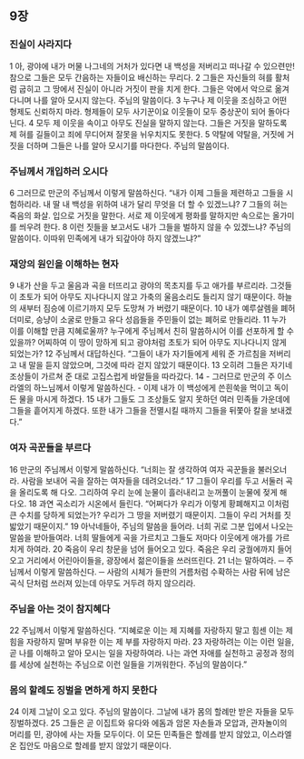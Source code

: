 ## 9장
### 진실이 사라지다
1 아, 광야에 내가 머물 나그네의 거처가 있다면 내 백성을 저버리고 떠나갈 수 있으련만! 참으로 그들은 모두 간음하는 자들이요 배신하는 무리다.
2 그들은 자신들의 혀를 활처럼 굽히고 그 땅에서 진실이 아니라 거짓이 판을 치게 한다. 그들은 악에서 악으로 옮겨 다니며 나를 알아 모시지 않는다. 주님의 말씀이다.
3 누구나 제 이웃을 조심하고 어떤 형제도 신뢰하지 마라. 형제들이 모두 사기꾼이요 이웃들이 모두 중상꾼이 되어 돌아다닌다.
4 모두 제 이웃을 속이고 아무도 진실을 말하지 않는다. 그들은 거짓을 말하도록 제 혀를 길들이고 죄에 무디어져 잘못을 뉘우치지도 못한다.
5 약탈에 약탈을, 거짓에 거짓을 더하며 그들은 나를 알아 모시기를 마다한다. 주님의 말씀이다.
### 주님께서 개입하러 오시다
6 그러므로 만군의 주님께서 이렇게 말씀하신다. “내가 이제 그들을 제련하고 그들을 시험하리라. 내 딸 내 백성을 위하여 내가 달리 무엇을 더 할 수 있겠느냐?
7 그들의 혀는 죽음의 화살. 입으로 거짓을 말한다. 서로 제 이웃에게 평화를 말하지만 속으로는 올가미를 씌우려 한다.
8 이런 짓들을 보고서도 내가 그들을 벌하지 않을 수 있겠느냐? 주님의 말씀이다. 이따위 민족에게 내가 되갚아야 하지 않겠느냐?”
### 재앙의 원인을 이해하는 현자
9 내가 산을 두고 울음과 곡을 터뜨리고 광야의 목초지를 두고 애가를 부르리라. 그것들이 초토가 되어 아무도 지나다니지 않고 가축의 울음소리도 들리지 않기 때문이다. 하늘의 새부터 짐승에 이르기까지 모두 도망쳐 가 버렸기 때문이다.
10 내가 예루살렘을 폐허 더미로, 승냥이 소굴로 만들고 유다 성읍들을 주민들이 없는 폐허로 만들리라.
11 누가 이를 이해할 만큼 지혜로울까? 누구에게 주님께서 친히 말씀하시어 이를 선포하게 할 수 있을까? 어찌하여 이 땅이 망하게 되고 광야처럼 초토가 되어 아무도 지나다니지 않게 되었는가?
12 주님께서 대답하신다. “그들이 내가 자기들에게 세워 준 가르침을 저버리고 내 말을 듣지 않았으며, 그것에 따라 걷지 않았기 때문이다.
13 오히려 그들은 자기네 조상들이 가르쳐 준 대로 고집스럽게 바알들을 따라갔다.
14 - 그러므로 만군의 주 이스라엘의 하느님께서 이렇게 말씀하신다. - 이제 내가 이 백성에게 쓴흰쑥을 먹이고 독이 든 물을 마시게 하겠다.
15 내가 그들도 그 조상들도 알지 못하던 여러 민족들 가운데에 그들을 흩어지게 하겠다. 또한 내가 그들을 전멸시킬 때까지 그들을 뒤쫓아 칼을 보내겠다.”
### 여자 곡꾼들을 부르다
16 만군의 주님께서 이렇게 말씀하신다. “너희는 잘 생각하여 여자 곡꾼들을 불러오너라. 사람을 보내어 곡을 잘하는 여자들을 데려오너라.”
17 그들이 우리를 두고 서둘러 곡을 올리도록 해 다오. 그리하여 우리 눈에 눈물이 흘러내리고 눈꺼풀이 눈물에 젖게 해 다오.
18 과연 곡소리가 시온에서 들린다. “어쩌다가 우리가 이렇게 황폐해지고 이처럼 큰 수치를 당하게 되었는가? 우리가 그 땅을 저버렸기 때문이지. 그들이 우리 거처를 짓밟았기 때문이지.”
19 아낙네들아, 주님의 말씀을 들어라. 너희 귀로 그분 입에서 나오는 말씀을 받아들여라. 너희 딸들에게 곡을 가르치고 그들도 저마다 이웃에게 애가를 가르치게 하여라.
20 죽음이 우리 창문을 넘어 들어오고 있다. 죽음은 우리 궁궐에까지 들어오고 거리에서 어린아이들을, 광장에서 젊은이들을 쓰러뜨린다.
21 너는 말하여라. ─ 주님께서 이렇게 말씀하신다. ─ 사람의 시체가 들판의 거름처럼 수확하는 사람 뒤에 남은 곡식 단처럼 쓰러져 있는데 아무도 거두려 하지 않으리라.
### 주님을 아는 것이 참지혜다
22 주님께서 이렇게 말씀하신다. “지혜로운 이는 제 지혜를 자랑하지 말고 힘센 이는 제 힘을 자랑하지 말며 부유한 이는 제 부를 자랑하지 마라.
23 자랑하려는 이는 이런 일을, 곧 나를 이해하고 알아 모시는 일을 자랑하여라. 나는 과연 자애를 실천하고 공정과 정의를 세상에 실천하는 주님으로 이런 일들을 기꺼워한다. 주님의 말씀이다.”
### 몸의 할례도 징벌을 면하게 하지 못한다
24 이제 그날이 오고 있다. 주님의 말씀이다. 그날에 내가 몸의 할례만 받은 자들을 모두 징벌하겠다.
25 그들은 곧 이집트와 유다와 에돔과 암몬 자손들과 모압과, 관자놀이의 머리를 민, 광야에 사는 자들 모두이다. 이 모든 민족들은 할례를 받지 않았고, 이스라엘 온 집안도 마음으로 할례를 받지 않았기 때문이다.
